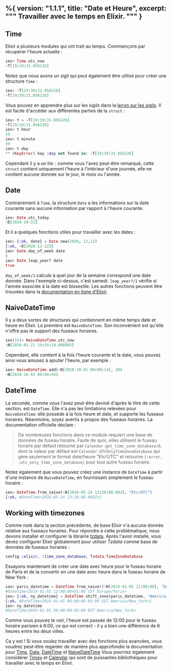 %{
  version: "1.1.1",
  title: "Date et Heure",
  excerpt: """
  Travailler avec le temps en Elixir.
  """
}
---

## Time

Elixir a plusieurs modules qui ont trait au temps.
Commençons par récupérer l'heure actuelle :

```elixir
iex> Time.utc_now
~T[19:39:31.056226]
```

Notez que nous avons un _sigil_ qui peut également être utilisé pour créer une structure `Time` :

```elixir
iex> ~T[19:39:31.056226]
~T[19:39:31.056226]
```

Vous pouvez en apprendre plus sur les _sigils_ dans la [leçon sur les sigils](../sigils).
Il est facile d'accéder aux différentes parties de la `struct` :

```elixir
iex> t = ~T[19:39:31.056226]
~T[19:39:31.056226]
iex> t.hour
19
iex> t.minute
39
iex> t.day
** (KeyError) key :day not found in: ~T[19:39:31.056226]
```

Cependant il y a un hic : comme vous l'avez peut-être remarqué, cette `struct` contient uniquement l'heure à l'intérieur d'une journée, elle ne contient aucune donnée sur le jour, le mois ou l'année.

## Date

Contrairement à `Time`, la structure `Date` a les informations sur la date courante sans aucune information par rapport à l'heure courante.

```elixir
iex> Date.utc_today
~D[2028-10-21]
```

Et il a quelques fonctions utiles pour travailler avec les dates :

```elixir
iex> {:ok, date} = Date.new(2020, 12,12)
{:ok, ~D[2020-12-12]}
iex> Date.day_of_week date
6
iex> Date.leap_year? date
true
```

`day_of_week/1` calcule à quel jour de la semaine correspond une date donnée.
Dans l'exemple ci-dessus, c'est samedi.
`leap_year?/1` vérifie si l'année associée à la date est bissextile.
Les autres fonctions peuvent être trouvées dans la [documentation en ligne d'Elixir](https://hexdocs.pm/elixir/Date.html).

## NaiveDateTime

Il y a deux sortes de structures qui contiennent en même temps date et heure en Elixir.
La première est `NaiveDateTime`.
Son inconvénient est qu'elle n'offre pas le support des fuseaux horaires.

```elixir
iex(15)> NaiveDateTime.utc_now
~N[2029-01-21 19:55:10.008965]
```

Cependant, elle contient à la fois l'heure courante et la date, vous pouvez ainsi vous amusez à ajouter l'heure, par exemple :

```elixir
iex> NaiveDateTime.add(~N[2018-10-01 00:00:14], 30)
~N[2018-10-01 00:00:44]
```

## DateTime

La seconde, comme vous l'avez peut-être deviné d'après le titre de cette section, est `DateTime`.
Elle n'a pas les limitations relevées pour `NaiveDateTime`: elle possède à la fois heure et date, et supporte les fuseaux horaires.
Néanmoins, soyez avertis à propos des fuseaux horaires. La documentation officielle déclare :

> De nombreuses fonctions dans ce module requiert une base de données de fuseau horaire. Faute de quoi, elles utilisent le fuseau horaire par défaut retourné par `Calendar.get_time_zone_database/0`, dont la valeur par défaut est `Calendar.UTCOnlyTimeZoneDatabase` qui gère seulement le format date/heure "Etc/UTC" et retourne `{:error, :utc_only_time_zone_database}` pour tout autre fuseau horaire.

Notez également que vous pouvez créez une instance de `DateTime` à partir d'une instance de `NaiveDateTime`, en fournissant simplement le fuseau horaire :

```elixir
iex> DateTime.from_naive(~N[2016-05-24 13:26:08.003], "Etc/UTC")
{:ok, #DateTime<2016-05-24 13:26:08.003Z>}
```

## Working with timezones

Comme noté dans la section précédente, de base Elixir n'a aucune donnée relative aux fuseaux horaires. 
Pour répondre à cette problématique, nous devons installer et configurer la librairie [tzdata](https://github.com/lau/tzdata).
Après l'avoir installé, vous devez configurer Elixir globalement pour utiliser _Tzdata_ comme base de données de fuseaux horaires :

```elixir
config :elixir, :time_zone_database, Tzdata.TimeZoneDatabase
```

Essayons maintenant de créer une date avec heure pour le fuseau horaire de Paris et de la convertir en une date avec heure dans le fuseau horaire de New York :

```elixir
iex> paris_datetime = DateTime.from_naive!(~N[2019-01-01 12:00:00], "Europe/Paris")
#DateTime<2019-01-01 12:00:00+01:00 CET Europe/Paris>
iex> {:ok, ny_datetime} = DateTime.shift_zone(paris_datetime, "America/New_York")
{:ok, #DateTime<2019-01-01 06:00:00-05:00 EST America/New_York>}
iex> ny_datetime
#DateTime<2019-01-01 06:00:00-05:00 EST America/New_York>
```

Comme vous pouvez le voir, l'heure est passée de 12:00 pour le fuseau horaire parisien à 6:00, ce qui est correct - il y a bien une différence de 6 heures entre les deux villes.

Ca y est ! Si vous voulez travailler avec des fonctions plus avancées, vous voudrez peut-être regarder de manière plus approfondie la documentation pour [Time](https://hexdocs.pm/elixir/Time.html), [Date](https://hexdocs.pm/elixir/Date.html), [DateTime](https://hexdocs.pm/elixir/DateTime.html) et [NaiveDateTime](https://hexdocs.pm/elixir/NaiveDateTime.html)
Vous pourriez également considérer [Timex](https://github.com/bitwalker/timex) et [Calendar](https://github.com/lau/calendar) qui sont de puissantes bibliothèques pour travailler avec le temps en Elixir.
